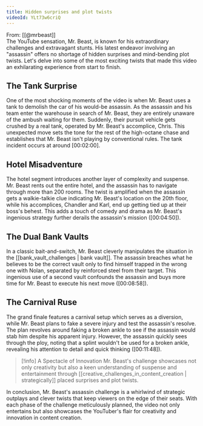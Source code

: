 ```yaml
---
title: Hidden surprises and plot twists
videoId: YLt73w6criQ
---
```


From: [[@mrbeast]] <br/> 
The YouTube sensation, Mr. Beast, is known for his extraordinary challenges and extravagant stunts. His latest endeavor involving an "assassin" offers no shortage of hidden surprises and mind-bending plot twists. Let's delve into some of the most exciting twists that made this video an exhilarating experience from start to finish.

## The Tank Surprise

One of the most shocking moments of the video is when Mr. Beast uses a tank to demolish the car of his would-be assassin. As the assassin and his team enter the warehouse in search of Mr. Beast, they are entirely unaware of the ambush waiting for them. Suddenly, their pursuit vehicle gets crushed by a real tank, operated by Mr. Beast's accomplice, Chris. This unexpected move sets the tone for the rest of the high-octane chase and establishes that Mr. Beast isn't playing by conventional rules. The tank incident occurs at around <a class="yt-timestamp" data-t="00:02:00">[00:02:00]</a>.

## Hotel Misadventure

The hotel segment introduces another layer of complexity and suspense. Mr. Beast rents out the entire hotel, and the assassin has to navigate through more than 200 rooms. The twist is amplified when the assassin gets a walkie-talkie clue indicating Mr. Beast's location on the 20th floor, while his accomplices, Chandler and Karl, end up getting tied up at their boss's behest. This adds a touch of comedy and drama as Mr. Beast's ingenious strategy further derails the assassin's mission (<a class="yt-timestamp" data-t="00:04:50">[00:04:50]</a>).

## The Dual Bank Vaults

In a classic bait-and-switch, Mr. Beast cleverly manipulates the situation in the [[bank_vault_challenges | bank vault]]. The assassin breaches what he believes to be the correct vault only to find himself trapped in the wrong one with Nolan, separated by reinforced steel from their target. This ingenious use of a second vault confounds the assassin and buys more time for Mr. Beast to execute his next move (<a class="yt-timestamp" data-t="00:08:58">[00:08:58]</a>).

## The Carnival Ruse

The grand finale features a carnival setup which serves as a diversion, while Mr. Beast plans to fake a severe injury and test the assassin's resolve. The plan revolves around faking a broken ankle to see if the assassin would stab him despite his apparent injury. However, the assassin quickly sees through the ploy, noting that a splint wouldn't be used for a broken ankle, revealing his attention to detail and quick thinking (<a class="yt-timestamp" data-t="00:11:48">[00:11:48]</a>).

> [!info] A Spectacle of Innovation
> Mr. Beast's challenge showcases not only creativity but also a keen understanding of suspense and entertainment through [[creative_challenges_in_content_creation | strategically]] placed surprises and plot twists.

In conclusion, Mr. Beast's assassin challenge is a whirlwind of strategic outplays and clever twists that keep viewers on the edge of their seats. With each phase of the challenge meticulously planned, the video not only entertains but also showcases the YouTuber's flair for creativity and innovation in content creation.